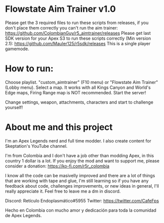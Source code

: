 # Flowstate Aim Trainer v1.0
Please get the 3 required files to run these scripts from releases, if you don't place them correctly you can't run the aim trainer: https://github.com/ColombianGuy/r5_aimtrainer/releases
Please get last SDK version for your Apex S3 to run these scripts correctly (Min version 2.1): https://github.com/Mauler125/r5sdk/releases
This is a single player gamemode.

# How to run:
Choose playlist. "custom_aimtrainer" (F10 menu) or "Flowstate Aim Trainer" (Lobby menu).
Select a map. It works with all Kings Canyon and World's Edge maps, Firing Range map is NOT recommended.
Start the server!

Change settings, weapon, attachments, characters and start to challenge yourself!

# About me and this project
I'm an Apex Legends nerd and full time modder. I also create content for Skeptation's YouTube channel.

I'm from Colombia and I don't have a job other than modding Apex, in this country 1 dollar is a lot. 
If you enjoy the mod and want to support me, please consider a donation: https://ko-fi.com/r5r_colombia

I know all the code can be masivelly improved and there are a lot of things that are working with tape and glue, I'm still learning so if you have any feedback about code, challenges improvements, or new ideas in general, I'll really appreciate it. Feel free to leave me a dm in discord.

Discord: Retículo Endoplasmático#5955
Twitter: https://twitter.com/CafeFps

Hecho en Colombia con mucho amor y dedicación para toda la comunidad de Apex Legends.
